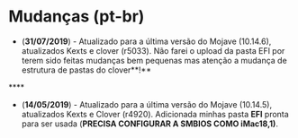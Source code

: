# Mudanças \(pt-br\)

* \(**31/07/2019**\) - Atualizado para a última versão do Mojave \(10.14.6\), atualizados Kexts e clover \(r5033\). Não farei o upload da pasta EFI por terem sido feitas mudanças bem pequenas mas atenção a mudança de estrutura de pastas do clover**!**

\*\*\*\*

* \(**14/05/2019**\) - Atualizado para a última versão do Mojave \(10.14.5\), atualizados Kexts e Clover \(r4920\). Adicionada minhas pasta **EFI** pronta para ser usada \(**PRECISA CONFIGURAR A SMBIOS COMO iMac18,1\)**.


